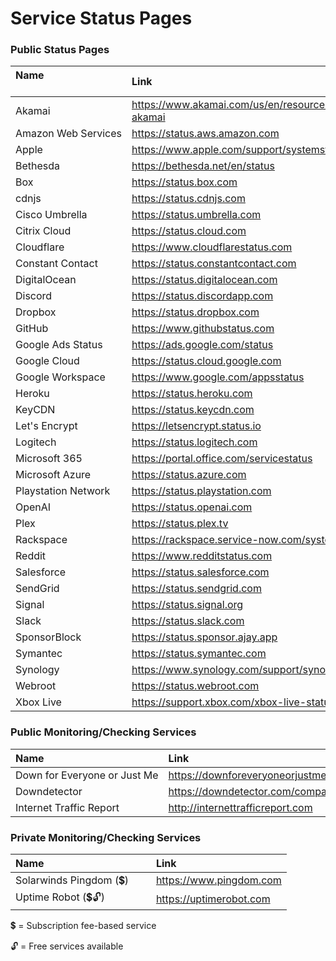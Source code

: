 # Service Status Pages

### Public Status Pages

| Name                                       | Link
|:------------------------------|:------------------------------------------------------------|
| Akamai                        | <https://www.akamai.com/us/en/resources/visualizing-akamai> |
| Amazon Web Services           | <https://status.aws.amazon.com>                             |
| Apple                         | <https://www.apple.com/support/systemstatus>                |
| Bethesda                      | <https://bethesda.net/en/status>                            |
| Box                           | <https://status.box.com>                                    |
| cdnjs                         | <https://status.cdnjs.com>                                  |
| Cisco Umbrella                | <https://status.umbrella.com>                               |
| Citrix Cloud                  | <https://status.cloud.com>                                  |
| Cloudflare                    | <https://www.cloudflarestatus.com>                          |
| Constant Contact              | <https://status.constantcontact.com>                        |
| DigitalOcean                  | <https://status.digitalocean.com>                           |
| Discord                       | <https://status.discordapp.com>                             |
| Dropbox                       | <https://status.dropbox.com>                                |
| GitHub                        | <https://www.githubstatus.com>                              |
| Google Ads Status             | <https://ads.google.com/status>                             |
| Google Cloud                  | <https://status.cloud.google.com>                           |
| Google Workspace              | <https://www.google.com/appsstatus>                         |
| Heroku                        | <https://status.heroku.com>                                 |
| KeyCDN                        | <https://status.keycdn.com>                                 |
| Let's Encrypt                 | <https://letsencrypt.status.io>                             |
| Logitech                      | <https://status.logitech.com>                               |
| Microsoft 365                 | <https://portal.office.com/servicestatus>                   |
| Microsoft Azure               | <https://status.azure.com>                                  |
| Playstation Network           | <https://status.playstation.com>                            |
| OpenAI                        | <https://status.openai.com>                                 |
| Plex                          | <https://status.plex.tv>                                    |
| Rackspace                     | <https://rackspace.service-now.com/system_status>           |
| Reddit                        | <https://www.redditstatus.com>                              |
| Salesforce                    | <https://status.salesforce.com>                             |
| SendGrid                      | <https://status.sendgrid.com>                               |
| Signal                        | <https://status.signal.org>                                 |
| Slack                         | <https://status.slack.com>                                  |
| SponsorBlock                  | <https://status.sponsor.ajay.app>                           |
| Symantec                      | <https://status.symantec.com>                               |
| Synology                      | <https://www.synology.com/support/synology_service>         |
| Webroot                       | <https://status.webroot.com>                                |
| Xbox Live                     | <https://support.xbox.com/xbox-live-status>                 |

### Public Monitoring/Checking Services

| Name                                       | Link
|:------------------------------|:------------------------------------------------------------|
| Down for Everyone or Just Me  | <https://downforeveryoneorjustme.com>                       |
| Downdetector                  | <https://downdetector.com/companies>                        |
| Internet Traffic Report       | <http://internettrafficreport.com>                          |

### Private Monitoring/Checking Services

| Name                                       | Link
|:------------------------------|:------------------------------------------------------------|
| Solarwinds Pingdom (💲)      | <https://www.pingdom.com>                                   |
| Uptime Robot (💲🔓)          | <https://uptimerobot.com>                                   |

💲 = Subscription fee-based service

🔓 = Free services available
